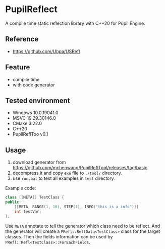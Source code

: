 # PupilReflect
A compile time static reflection library with C++20 for Pupil Engine.

## Reference

- https://github.com/Ubpa/USRefl

## Feature

- compile time
- with code generator

## Tested environment

- Windows 10.0.19041.0
- MSVC 19.29.30146.0
- CMake 3.22.0
- C++20
- PupilReflToo v0.1

## Usage

1. download generator from https://github.com/mchenwang/PupilReflTool/releases/tag/basic.
2. decompress it and copy `exe` file to `./tool/` directory.
3. use `run.bat` to test all examples in `test` directory.

Example code:

```c++
class [[META]] TestClass {
public:
    [[META, RANGE(1, 10), STEP(1), INFO("this is a info")]]
    int testVar;
};
```

Use `META` annotate to tell the generator which class need to be reflect. And the generator will create a `PRefl::ReflData<TestClass>` class for the target classes. Then the fields information can be used by `PRefl::Refl<TestClass>::ForEachFields`.

